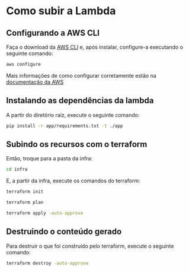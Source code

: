 # Como subir a Lambda

## Configurando a AWS CLI

Faça o download da [AWS CLI](https://aws.amazon.com/cli/) e, após instalar, configure-a executando o seguinte comando:

```bash
aws configure
```

Mais informações de como configurar corretamente estão na [documentação da AWS](https://docs.aws.amazon.com/pt_br/cli/latest/userguide/getting-started-quickstart.html)

## Instalando as dependências da lambda

A partir do diretório raíz, execute o seguinte comando:

```bash
pip install -r app/requirements.txt -t ./app
```

## Subindo os recursos com o terraform

Então, troque para a pasta da infra:

```bash
cd infra
```

E, a partir da infra, execute os comandos do terraform:

```bash
terraform init
```

```bash
terraform plan
```

```bash
terraform apply -auto-approve
```

## Destruindo o conteúdo gerado

Para destruir o que foi construído pelo terraform, execute o seguinte comando:

```bash
terraform destroy -auto-approve
```
